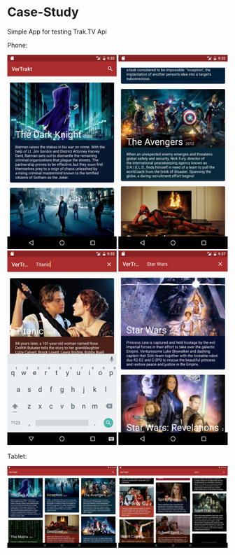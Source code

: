 # Case-Study

Simple App for testing Trak.TV Api


Phone:

<img src="/Screenshots/device-2016-08-19-213213.png" width="250" alt="">
<img src="/Screenshots/device-2016-08-19-213248.png" width="250" alt="">
<img src="/Screenshots/device-2016-08-19-213314.png" width="250" alt="">
<img src="/Screenshots/device-2016-08-19-213750.png" width="250" alt="">


Tablet:

<img src="/Screenshots/device-2016-08-19-220030.png" width="250" alt="">
<img src="/Screenshots/device-2016-08-19-220114.png" width="250" alt="">

